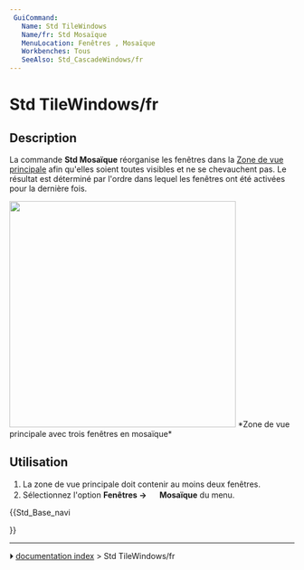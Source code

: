 ```yaml
---
 GuiCommand:
   Name: Std TileWindows
   Name/fr: Std Mosaïque
   MenuLocation: Fenêtres , Mosaïque
   Workbenches: Tous
   SeeAlso: Std_CascadeWindows/fr
---
```


# Std TileWindows/fr

## Description

La commande **Std Mosaïque** réorganise les fenêtres dans la [Zone de vue principale](Main_view_area/fr.md) afin qu\'elles soient toutes visibles et ne se chevauchent pas. Le résultat est déterminé par l\'ordre dans lequel les fenêtres ont été activées pour la dernière fois.

<img alt="" src=images/Std_TileWindows_example.png  style="width:400px;"> 
*Zone de vue principale avec trois fenêtres en mosaïque*



## Utilisation

1.  La zone de vue principale doit contenir au moins deux fenêtres.
2.  Sélectionnez l\'option **Fenêtres → <img src="images/Std_TileWindows.svg" width=16px> Mosaïque** du menu.





{{Std_Base_navi

}}



---
⏵ [documentation index](../README.md) > Std TileWindows/fr
